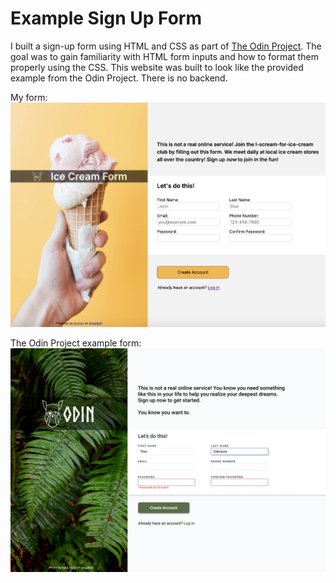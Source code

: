 # Example Sign Up Form

I built a sign-up form using HTML and CSS as part of [The Odin Project](https://www.theodinproject.com/lessons/node-path-intermediate-html-and-css-sign-up-form#project-solution). The goal was to gain familiarity with HTML form inputs and how to format them properly using the CSS. This website was built to look like the provided example from the Odin Project. There is no backend.

My form:
![Example website layout provided by The Odin Project](./images/my_website.png)

The Odin Project example form:
![Example website layout provided by The Odin Project](./images/example_website.png)

